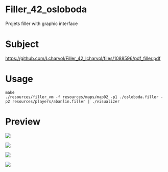 # Filler_42_osloboda

Projets filler with graphic interface

# Subject

  https://github.com/Lcharvol/Filler_42_lcharvol/files/1088596/pdf_filler.pdf

# Usage

```console
make
./resources/filler_vm -f resources/maps/map02 -p1 ./osloboda.filler -p2 resources/players/abanlin.filler | ./visualizer
```
# Preview

<img src="https://user-images.githubusercontent.com/46044187/53656992-9622d100-3c5d-11e9-9eca-1addfa6740ee.gif"></img>

<img src="https://raw.githubusercontent.com/osloboda/Filler/master/Screen%20Shot%202019-03-01%20at%207.30.35%20PM.png"></img>

<img src="https://raw.githubusercontent.com/osloboda/Filler/master/Screen%20Shot%202019-03-01%20at%207.31.26%20PM.png"></img>

<img src="https://raw.githubusercontent.com/osloboda/Filler/master/Screen%20Shot%202019-03-01%20at%207.29.50%20PM.png"></img>
